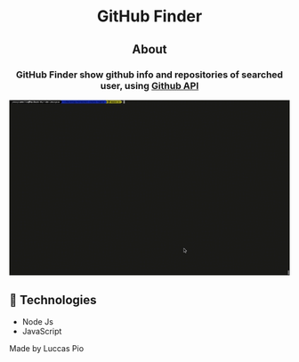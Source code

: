 <h1 align='center'>GitHub Finder</h1>

<h2 align='center'>About</h2>

<h3 align='center'>GitHub Finder show github info and repositories of searched user, using <a href="https://docs.github.com/en/rest" target='_blank'>Github API</a></h3>

<img src='assets/example.gif'>

## 🚀 Technologies

<ul>
    <li>Node Js</li>
    <li>JavaScript</li>
   
</ul>

Made by Luccas Pio
